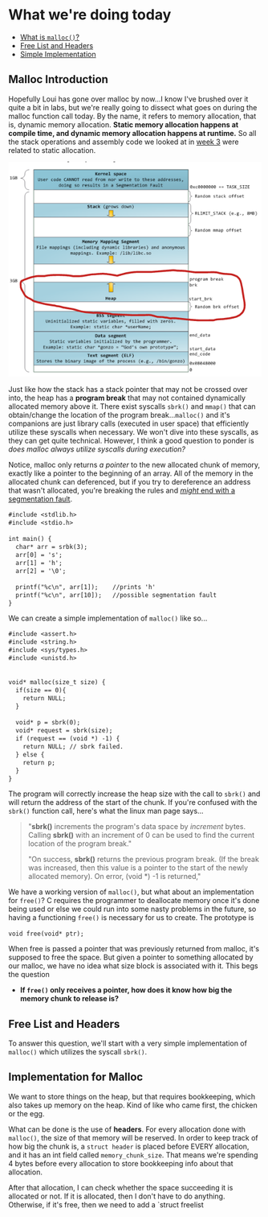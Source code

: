 # What we're doing today
+ [What is `malloc()`?](#malloc-intro)
+ [Free List and Headers](#headers)
+ [Simple Implementation](#simple)


## Malloc Introduction <a name = "malloc-intro"></a>
Hopefully Loui has gone over malloc by now...I know I've brushed over it quite a bit in labs, but we're really going to dissect what goes on during the malloc function call today. By the name, it refers to memory allocation, that is, dynamic memory allocation. **Static memory allocation happens at compile time, and dynamic memory allocation happens at runtime.** So all the stack operations and assembly code we looked at in [week 3](/Week3-SystemCalls.md#stack) were related to static allocation.

![detailed memory layout](/images/heap-diagram.png)

Just like how the stack has a stack pointer that may not be crossed over into, the heap has a **program break** that may not contained dynamically allocated memory above it. There exist syscalls `sbrk()` and `mmap()` that can obtain/change the location of the program break...`malloc()` and it's companions are just library calls (executed in user space) that efficiently utilize these syscalls when necessary. We won't dive into these syscalls, as they can get quite technical. However, I think a good question to ponder is _does malloc always utilize syscalls during execution?_

Notice, malloc only returns _a pointer_ to the new allocated chunk of memory, exactly like a pointer to the beginning of an array. All of the memory in the allocated chunk can deferenced, but if you try to dereference an address that wasn't allocated, you're breaking the rules and [_might_ end with a segmentation fault](https://stackoverflow.com/questions/6441218/can-a-local-variables-memory-be-accessed-outside-its-scope/).

```
#include <stdlib.h>
#include <stdio.h>

int main() {
  char* arr = srbk(3);
  arr[0] = 's';
  arr[1] = 'h';
  arr[2] = '\0';

  printf("%c\n", arr[1]);    //prints 'h'
  printf("%c\n", arr[10]);   //possible segmentation fault
}
```

We can create a simple implementation of `malloc()` like so...

```
#include <assert.h>
#include <string.h>
#include <sys/types.h>
#include <unistd.h>


void* malloc(size_t size) {
  if(size == 0){
    return NULL;
  }

  void* p = sbrk(0);
  void* request = sbrk(size);
  if (request == (void *) -1) {
    return NULL; // sbrk failed.
  } else {
    return p;
  }
}
```
The program will correctly increase the heap size with the call to `sbrk()` and will return the address of the start of the chunk. If you're confused with the `sbrk()` function call, here's what the linux man page says...

> "**sbrk()** increments the program's data space by _increment_ bytes. Calling **sbrk()** with an increment of 0 can be used to find the current location of the program break."
>
> "On success, **sbrk()** returns the previous program break. (If the break was increased, then this value is a pointer to the start of the newly allocated memory). On error, (void *) -1 is returned,"

We have a working version of `malloc()`, but what about an implementation for `free()`? C requires the programmer to deallocate memory once it's done being used or else we could run into some nasty problems in the future, so having a functioning `free()` is necessary for us to create. The prototype is

`void free(void* ptr);`

When free is passed a pointer that was previously returned from malloc, it's supposed to free the space. But given a pointer to something allocated by our malloc, we have no idea what size block is associated with it. This begs the question

+ **If `free()` only receives a pointer, how does it know how big the memory chunk to release is?**

## Free List and Headers <a name = "headers"></a>
To answer this question, we'll start with a very simple implementation of `malloc()` which utilizes the syscall `sbrk()`.




## Implementation for Malloc
We want to store things on the heap, but that requires bookkeeping, which also takes up memory on the heap. Kind of like who came first, the chicken or the egg. 

What can be done is the use of **headers**.
For every allocation done with `malloc()`, the size of that memory will be reserved. In order to keep track of how big the chunk is, a `struct header` is placed before EVERY allocation, and it has an int field called `memory_chunk_size`. That means we're spending 4 bytes before every allocation to store bookkeeping info about that allocation.

After that allocation, I can check whether the space succeeding it is allocated or not. If it is allocated, then I don't have to do anything. Otherwise, if it's free, then we need to add a `struct freelist
